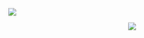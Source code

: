 


<img align="center" src="https://github-readme-stats.anuraghazra1.vercel.app/api/top-langs/?username=josemalavebri&theme=dark&hide_border=true&no-bg=true&no-frame=true&langs_count=10"/>

<p align="center">
  <a href="https://skillicons.dev">
    <img src="https://skillicons.dev/icons?i=cs,java,angular,flutter&theme=dark" />
  </a>
</p>

